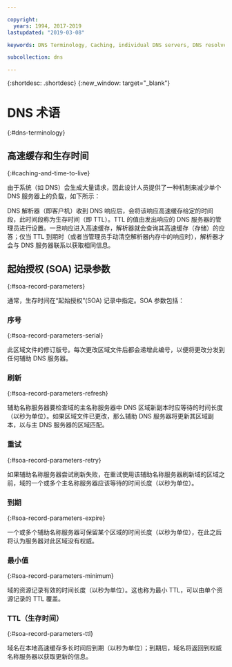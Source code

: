 ```yaml
---

copyright:
  years: 1994, 2017-2019
lastupdated: "2019-03-08"

keywords: DNS Terminology, Caching, individual DNS servers, DNS resolver

subcollection: dns

---
```



{:shortdesc: .shortdesc}
{:new_window: target="_blank"}

# DNS 术语
{:#dns-terminology}

## 高速缓存和生存时间
{:#caching-and-time-to-live}

由于系统（如 DNS）会生成大量请求，因此设计人员提供了一种机制来减少单个 DNS 服务器上的负载，如下所示：

DNS 解析器（即客户机）收到 DNS 响应后，会将该响应高速缓存给定的时间段，此时间段称为生存时间（即 TTL）。TTL 的值由发出响应的 DNS 服务器的管理员进行设置。一旦响应进入高速缓存，解析器就会查询其高速缓存（存储）的应答；仅当 TTL 到期时（或者当管理员手动清空解析器内存中的响应时），解析器才会与 DNS 服务器联系以获取相同信息。

## 起始授权 (SOA) 记录参数
{:#soa-record-parameters}

通常，生存时间在“起始授权”(SOA) 记录中指定。SOA 参数包括：

### 序号
{:#soa-record-parameters-serial}

此区域文件的修订版号。每次更改区域文件后都会递增此编号，以便将更改分发到任何辅助 DNS 服务器。

### 刷新
{:#soa-record-parameters-refresh}

辅助名称服务器要检查域的主名称服务器中 DNS 区域新副本时应等待的时间长度（以秒为单位）。如果区域文件已更改，那么辅助 DNS 服务器将更新其区域副本，以与主 DNS 服务器的区域匹配。

### 重试
{:#soa-record-parameters-retry}

如果辅助名称服务器尝试刷新失败，在重试使用该辅助名称服务器刷新域的区域之前，域的一个或多个主名称服务器应该等待的时间长度（以秒为单位）。

### 到期
{:#soa-record-parameters-expire}

一个或多个辅助名称服务器可保留某个区域的时间长度（以秒为单位），在此之后将认为服务器对此区域没有权威。

### 最小值
{:#soa-record-parameters-minimum}

域的资源记录有效的时间长度（以秒为单位）。这也称为最小 TTL，可以由单个资源记录的 TTL 覆盖。

### TTL（生存时间）
{:#soa-record-parameters-ttl}

域名在本地高速缓存多长时间后到期（以秒为单位）；到期后，域名将返回到权威名称服务器以获取更新的信息。
